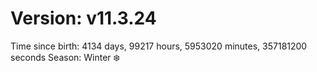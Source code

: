 # Version: v11.3.24
Time since birth: 4134 days, 99217 hours, 5953020 minutes, 357181200 seconds
Season: Winter ❄️
